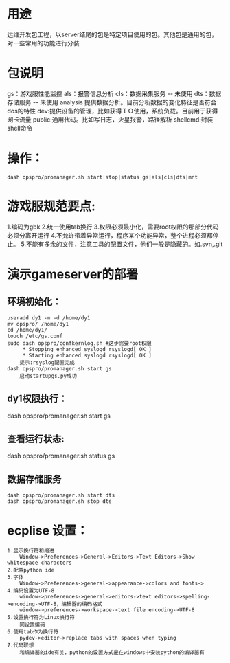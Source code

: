 # 用途
运维开发包工程，以server结尾的包是特定项目使用的包。其他包是通用的包，对一些常用的功能进行分装

# 包说明
gs：游戏服性能监控
als：报警信息分析
cls：数据采集服务 -- 未使用
dts：数据存储服务 -- 未使用
analysis 提供数据分析。目前分析数据的变化特征是否符合dos的特性
dev:提供设备的管理，比如获得ＩＯ使用，系统负载。目前用于获得网卡流量
public:通用代码。比如写日志，火星报警，路径解析
shellcmd:封装shell命令

# 操作：
	dash opspro/promanager.sh start|stop|status gs|als|cls|dts|mnt

# 游戏服规范要点:
1.编码为gbk
2.统一使用tab换行
3.权限必须最小化，需要root权限的那部分代码必须分离开运行
4.不允许带着异常运行，程序某个功能异常，整个进程必须都停止。
5.不能有多余的文件，注意工具的配置文件，他们一般是隐藏的。如.svn,.git


# 演示gameserver的部署
## 环境初始化：
	useradd dy1 -m -d /home/dy1
	mv opspro/ /home/dy1
	cd /home/dy1/
	touch /etc/gs.conf
	sudo dash opspro/confkernlog.sh #这步需要root权限
		 * Stopping enhanced syslogd rsyslogd[ OK ]
		 * Starting enhanced syslogd rsyslogd[ OK ]
		提示:rsyslog配置完成
	dash opspro/promanager.sh start gs
		启动startupgs.py成功

## dy1权限执行：
dash opspro/promanager.sh start gs

## 查看运行状态:
dash opspro/promanager.sh status gs

## 数据存储服务
	dash opspro/promanager.sh start dts
	dash opspro/promanager.sh stop dts

# ecplise 设置：
	1.显示换行符和缩进
		Window->Preferences->General->Editors->Text Editors->Show whitespace characters
	2.配置python ide
	3.字体
		Window->Preferences->general->appearance->colors and fonts->
	4.编码设置为UTF-8
		window->preferences->general->editors->text editors->spelling->encoding->UTF-8，编辑器的编码格式
		window->preferences->workspace->text file encoding->UTF-8
	5.设置换行符为Linux换行符
		同设置编码
	6.使用tab作为换行符
		pydev->editor->replace tabs with spaces when typing
	7.代码联想
		和编译器的ide有关，python的设置方式是在windows中安装python的编译器有	


